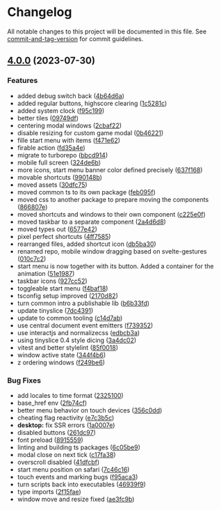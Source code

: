 # Changelog

All notable changes to this project will be documented in this file. See [commit-and-tag-version](https://github.com/absolute-version/commit-and-tag-version) for commit guidelines.

## [4.0.0](https://github.com/AlexAegis/minesweeper/compare/v3.0.0...v4.0.0) (2023-07-30)


### Features

* added debug switch back ([4b64d6a](https://github.com/AlexAegis/minesweeper/commit/4b64d6ac8c71c3a764b1b1be01bc7775633854d6))
* added regular buttons, highscore clearing ([1c5281c](https://github.com/AlexAegis/minesweeper/commit/1c5281c94837c5992451e7fd98e6fb1dd7fdc7ad))
* added system clock ([f95c199](https://github.com/AlexAegis/minesweeper/commit/f95c19910b3f6061deea24fb1671aa50ee0dd983))
* better tiles ([09749df](https://github.com/AlexAegis/minesweeper/commit/09749dfccb4f577e84ad138cefe2e13ac2483823))
* centering modal windows ([2cbaf22](https://github.com/AlexAegis/minesweeper/commit/2cbaf22e16325f38bd87d44c53d261de55b1fdd7))
* disable resizing for custom game modal ([0b46221](https://github.com/AlexAegis/minesweeper/commit/0b462211fd09a9696356c75d152fc01476456957))
* fille start menu with items ([f471e62](https://github.com/AlexAegis/minesweeper/commit/f471e624ac846fffc71f7b381cb11dece1adc1a5))
* firable action ([fd35a4e](https://github.com/AlexAegis/minesweeper/commit/fd35a4e2f9fb7785e1a08439bf55564a63174a7f))
* migrate to turborepo ([bbcd914](https://github.com/AlexAegis/minesweeper/commit/bbcd9146e4b1aee361ce2dfbce04eba3bcd1c7ed))
* mobile full screen ([324de6b](https://github.com/AlexAegis/minesweeper/commit/324de6b3d58be754188c565f169372ba7806ca9a))
* more icons, start menu banner color defined precisely ([637f168](https://github.com/AlexAegis/minesweeper/commit/637f168630cd22ad23154ff8b3d2d230633e0a71))
* movable shortcuts ([990148b](https://github.com/AlexAegis/minesweeper/commit/990148b4e2edcca31106c243ac2e4a80ea88c769))
* moved assets ([30dfc75](https://github.com/AlexAegis/minesweeper/commit/30dfc751d1831d75c40cd8580e2168cc3bdf49e3))
* moved common ts to its own package ([feb095f](https://github.com/AlexAegis/minesweeper/commit/feb095ff181b101c8ba4e626c26928251e3e25ab))
* moved css to another package to prepare moving the components ([866807e](https://github.com/AlexAegis/minesweeper/commit/866807e229030f1170eab6714b826cb1585ca512))
* moved shortcuts and windows to their own component ([c225e0f](https://github.com/AlexAegis/minesweeper/commit/c225e0ffdd1ea962db61a1fca0d64e728d41e06c))
* moved taskbar to a separate component ([2a4d6d8](https://github.com/AlexAegis/minesweeper/commit/2a4d6d81a37600af5a5461c97cfce1a756bc2eab))
* moved types out ([6577e42](https://github.com/AlexAegis/minesweeper/commit/6577e42a703f9345b1cf3de36698d6faddd601ae))
* pixel perfect shortcuts ([4ff7585](https://github.com/AlexAegis/minesweeper/commit/4ff758534414ebb3be49738965ccbf8b38b2461f))
* rearranged files, added shortcut icon ([db5ba30](https://github.com/AlexAegis/minesweeper/commit/db5ba30a61d849f768361dbddea3f559ee0caa31))
* renamed repo, mobile window dragging based on svelte-gestures ([010c7c2](https://github.com/AlexAegis/minesweeper/commit/010c7c205f52d7ceb59d25e86f7980a562d6436f))
* start menu is now together with its button. Added a container for the animation ([51e1987](https://github.com/AlexAegis/minesweeper/commit/51e198775f2c7073d7a83e9683ab6c8e6e911310))
* taskbar icons ([927cc52](https://github.com/AlexAegis/minesweeper/commit/927cc520fb0ffb9de19e52fc112fc4f8a9c6e06f))
* toggleable start menu ([f4baf18](https://github.com/AlexAegis/minesweeper/commit/f4baf18e76ec6d12fc06c892347eec25e26d0ea4))
* tsconfig setup improved ([2170d82](https://github.com/AlexAegis/minesweeper/commit/2170d82a18ac10dfde3eacd0513d9091a6e51134))
* turn  common intro a publishable lib ([b6b33fd](https://github.com/AlexAegis/minesweeper/commit/b6b33fd385758bf435c32aca1aaf776c70924ebe))
* update tinyslice ([7dc4391](https://github.com/AlexAegis/minesweeper/commit/7dc43911bbf066f79ece582ed8953f23e62f0a15))
* update to common tooling ([c14d7ab](https://github.com/AlexAegis/minesweeper/commit/c14d7ab6ed70b62e5ca2299bd0647c4b8e2392f7))
* use central document event emitters ([f739352](https://github.com/AlexAegis/minesweeper/commit/f739352c9bf193cd1262f1431e62cf97c9ae737d))
* use interactjs and normalizecss ([edbcb3a](https://github.com/AlexAegis/minesweeper/commit/edbcb3a1294797b4a772ec3e16bdd128acae20c2))
* using tinyslice 0.4 style dicing ([3a4dc02](https://github.com/AlexAegis/minesweeper/commit/3a4dc02ca64bdd2c4f69d60667331983771302c6))
* vitest and better stylelint ([85f0018](https://github.com/AlexAegis/minesweeper/commit/85f00187b631dad6cb753be8e94ff74ebeab8b17))
* window active state ([344f4b6](https://github.com/AlexAegis/minesweeper/commit/344f4b604cee07e8ae61b31d151bcf71ecab5760))
* z ordering windows ([f249be6](https://github.com/AlexAegis/minesweeper/commit/f249be6df7863cb7168c36afa0e76d9faff11a3d))


### Bug Fixes

* add locales to time format ([2325100](https://github.com/AlexAegis/minesweeper/commit/2325100de34a8bfce7c505ba3814d5bf634a26d2))
* base_href env ([2fb74cf](https://github.com/AlexAegis/minesweeper/commit/2fb74cf96dd2d68413a7f8a06c16f2ed16a3dd0b))
* better menu behavior on touch devices ([356c0dd](https://github.com/AlexAegis/minesweeper/commit/356c0dd438f6f968f904f1ba1f86779d5d8b836a))
* cheating flag reactivity ([e7c3b5c](https://github.com/AlexAegis/minesweeper/commit/e7c3b5c8694dca84bfc1027fcc8d77d0caec5584))
* **desktop:** fix SSR errors ([1a0007e](https://github.com/AlexAegis/minesweeper/commit/1a0007eb9a85c25dbad96039b3deb8abd3844465))
* disabled buttons ([261dc97](https://github.com/AlexAegis/minesweeper/commit/261dc9710e128374156eaa25dfb117472b1d7c1f))
* font preload ([8915559](https://github.com/AlexAegis/minesweeper/commit/89155597e069ea8b90d92fe59e8a78d3c42f0242))
* linting and building ts packages ([6c05be9](https://github.com/AlexAegis/minesweeper/commit/6c05be902d54fba06b7af7044f078ab330dc17b7))
* modal close on next tick ([c17fa38](https://github.com/AlexAegis/minesweeper/commit/c17fa3826e2b1db1c58f4c8238fedeed5f0fea43))
* overscroll disabled ([41dfcbf](https://github.com/AlexAegis/minesweeper/commit/41dfcbf5a1b228c6bec400ebcdf10d77a607b53c))
* start menu position on safari ([7c46c16](https://github.com/AlexAegis/minesweeper/commit/7c46c16d8ac9d4b9ea5fb514335f7ae9adc2df87))
* touch events and marking bugs ([f95aca3](https://github.com/AlexAegis/minesweeper/commit/f95aca3ea159c7d97f8a1dad5d6058f2d3a19522))
* turn scripts back into executables ([46939f9](https://github.com/AlexAegis/minesweeper/commit/46939f9d9cb88e44ef1903b755acd5286bce9d98))
* type imports ([2f15fae](https://github.com/AlexAegis/minesweeper/commit/2f15fae8a6a56689aaac37a05a6c234caffd62bc))
* window move and resize fixed ([ae3fc9b](https://github.com/AlexAegis/minesweeper/commit/ae3fc9b472b8fde8885f823e6ff0d513bb0f5f3f))
